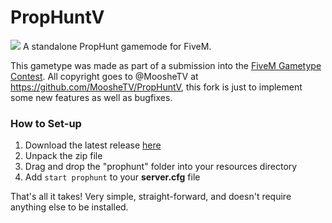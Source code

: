 # PropHuntV
![](https://i.imgur.com/n3EcYon.png)
A standalone PropHunt gamemode for FiveM.

This gametype was made as part of a submission into the [FiveM Gametype Contest](https://forum.fivem.net/t/fivem-gametype-contest-prizes/176808).
All copyright goes to @MoosheTV at https://github.com/MoosheTV/PropHuntV, this fork is just to implement some new features as well as bugfixes.

### How to Set-up

1. Download the latest release [here](https://github.com/FALL1N1/FiveM-Prophunt/releases/)
2. Unpack the zip file
3. Drag and drop the "prophunt" folder into your resources directory
4. Add `start prophunt` to your **server.cfg** file

That's all it takes! Very simple, straight-forward, and doesn't require anything else to be installed.

